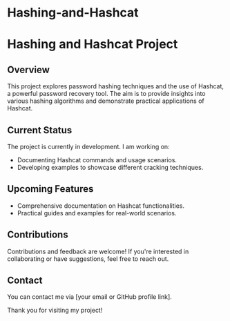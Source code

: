 # Hashing-and-Hashcat

# Hashing and Hashcat Project

## Overview
This project explores password hashing techniques and the use of Hashcat, a powerful password recovery tool. The aim is to provide insights into various hashing algorithms and demonstrate practical applications of Hashcat.

## Current Status
The project is currently in development. I am working on:
- Documenting Hashcat commands and usage scenarios.
- Developing examples to showcase different cracking techniques.

## Upcoming Features
- Comprehensive documentation on Hashcat functionalities.
- Practical guides and examples for real-world scenarios.

## Contributions
Contributions and feedback are welcome! If you're interested in collaborating or have suggestions, feel free to reach out.

## Contact
You can contact me via [your email or GitHub profile link].

Thank you for visiting my project!
